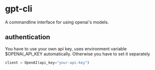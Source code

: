# gpt-cli

A commandline interface for using openai's models. 

## authentication
You have to use your own api key, uses environment variable $OPENAI_API_KEY automatically. Otherwise you have to set it separately

```python
client = OpenAI(api_key="your-api-key")
```

